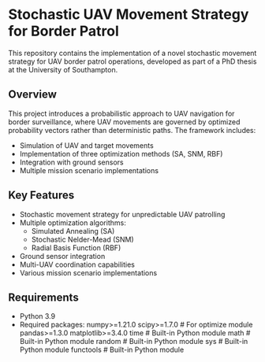 # Stochastic UAV Movement Strategy for Border Patrol

This repository contains the implementation of a novel stochastic movement strategy for UAV border patrol operations, developed as part of a PhD thesis at the University of Southampton.

## Overview

This project introduces a probabilistic approach to UAV navigation for border surveillance, where UAV movements are governed by optimized probability vectors rather than deterministic paths. The framework includes:
- Simulation of UAV and target movements
- Implementation of three optimization methods (SA, SNM, RBF)
- Integration with ground sensors
- Multiple mission scenario implementations

## Key Features

- Stochastic movement strategy for unpredictable UAV patrolling
- Multiple optimization algorithms:
  - Simulated Annealing (SA)
  - Stochastic Nelder-Mead (SNM)
  - Radial Basis Function (RBF)
- Ground sensor integration
- Multi-UAV coordination capabilities
- Various mission scenario implementations

## Requirements

- Python 3.9
- Required packages:
  numpy>=1.21.0
  scipy>=1.7.0  # For optimize module
  pandas>=1.3.0
  matplotlib>=3.4.0
  time  # Built-in Python module
  math  # Built-in Python module
  random  # Built-in Python module 
  sys  # Built-in Python module
  functools  # Built-in Python module
